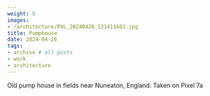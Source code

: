 ```yaml
---
weight: 5
images:
- /architecture/PXL_20240426_131411661.jpg
title: Pumphouse
date: 2024-04-26
tags:
- archive # all posts
- work
- architecture
---
```


Old pump house in fields near Nuneaton, England. Taken on Pixel 7a